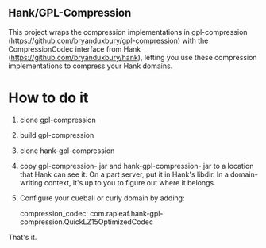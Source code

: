 Hank/GPL-Compression
---

This project wraps the compression implementations in gpl-compression (https://github.com/bryanduxbury/gpl-compression) with the CompressionCodec interface from Hank (https://github.com/bryanduxbury/hank), letting you use these compression implementations to compress your Hank domains.

How to do it
=====

1. clone gpl-compression
1. build gpl-compression
1. clone hank-gpl-compression
1. copy gpl-compression-<version>.jar and hank-gpl-compression-<version>.jar to a location that Hank can see it. On a part server, put it in Hank's libdir. In a domain-writing context, it's up to you to figure out where it belongs.
1. Configure your cueball or curly domain by adding:

    compression_codec: com.rapleaf.hank-gpl-compression.QuickLZ15OptimizedCodec

That's it.